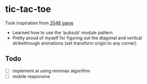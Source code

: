 # tic-tac-toe
Took inspiration from [2048 game](https://play2048.co/)
- Learned how to use the 'pubsub' module pattern
- Pretty proud of myself for figuring out the diagonal and vertical strikethrough animations (set transform origin to any corner)
## Todo
- [ ] implement ai using minimax algorithm
- [ ] mobile responsive
